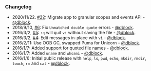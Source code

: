### Changelog

* 2020/11/22. [#22](https://github.com/slack-ruby/slack-shellbot/pull/22): Migrate app to granular scopes and events API - [@dblock](https://github.com/dblock).
* 2018/9/10, [#6](https://github.com/slack-ruby/slack-shellbot/issues/6): Fix `Unmatched double quote` errors - [@dblock](https://github.com/dblock).
* 2016/3/2, [#5](https://github.com/slack-ruby/slack-shellbot/issues/5): `:q` will quit `vi` without saving the file - [@dblock](https://github.com/dblock).
* 2016/3/2, [#4](https://github.com/slack-ruby/slack-shellbot/issues/4): Edit messages in-place with `vi` - [@dblock](https://github.com/dblock).
* 2016/2/11: Use OOB GC, swapped Puma for Unicorn - [@dblock](https://github.com/dblock).
* 2016/1/7: Added support for quoted file names - [@dblock](https://github.com/dblock).
* 2016/1/7: Added `uname` and `whoami` - [@dblock](https://github.com/dblock).
* 2016/1/6: Initial public release with `help`, `ls`, `pwd`, `echo`, `mkdir`, `rmdir`, `touch`, `rm` and `cat` - [@dblock](https://github.com/dblock).
